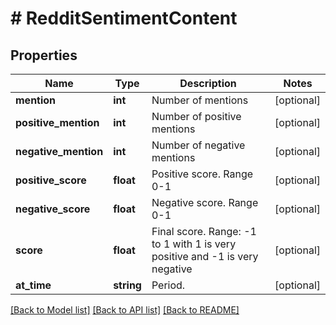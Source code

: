 # # RedditSentimentContent

## Properties

Name | Type | Description | Notes
------------ | ------------- | ------------- | -------------
**mention** | **int** | Number of mentions | [optional]
**positive_mention** | **int** | Number of positive mentions | [optional]
**negative_mention** | **int** | Number of negative mentions | [optional]
**positive_score** | **float** | Positive score. Range 0-1 | [optional]
**negative_score** | **float** | Negative score. Range 0-1 | [optional]
**score** | **float** | Final score. Range: -1 to 1 with 1 is very positive and -1 is very negative | [optional]
**at_time** | **string** | Period. | [optional]

[[Back to Model list]](../../README.md#models) [[Back to API list]](../../README.md#endpoints) [[Back to README]](../../README.md)

